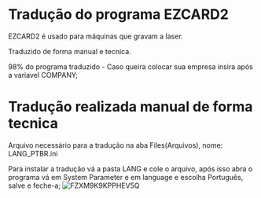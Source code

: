 # Tradução do programa EZCARD2

EZCARD2 é usado para máquinas que gravam a laser.

Traduzido de forma manual e tecnica.

98% do programa traduzido - Caso queira colocar sua empresa insira após a variavel COMPANY;

# Tradução realizada manual de forma tecnica

Arquivo necessário para a tradução na aba Files(Arquivos), nome: LANG_PTBR.ini

Para instalar a tradução vá a pasta LANG e cole o arquivo, após isso abra o programa vá em System Parameter e em language e escolha Português, salve e feche-a;
![FZXM9K9KPPHEV5Q](https://github.com/MarcusTechs/EzCard2-Traducao/assets/138902771/bdbdc002-ad4e-41ee-8e85-ebde7fed0cd6)
